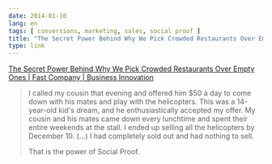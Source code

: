 ```yaml
---
date: 2014-01-10
lang: en
tags: [ conversions, marketing, sales, social proof ]
title: "The Secret Power Behind Why We Pick Crowded Restaurants Over Empty Ones  |  Fast Company  |  Business Innovation"
type: link
---
```


[The Secret Power Behind Why We Pick Crowded Restaurants Over Empty Ones
 |  Fast Company  |  Business
Innovation](http://www.fastcompany.com/3016506/dialed/the-secret-power-behind-why-we-pick-busy-restaurants-over-empty-ones)

> I called my cousin that evening and offered him \$50 a day to come
> down with his mates and play with the helicopters. This was a
> 14-year-old kid's dream, and he enthusiastically accepted my offer. My
> cousin and his mates came down every lunchtime and spent their entire
> weekends at the stall. I ended up selling all the helicopters by
> December 10. (...) I had completely sold out and had nothing to sell.
>
> That is the power of Social Proof.

